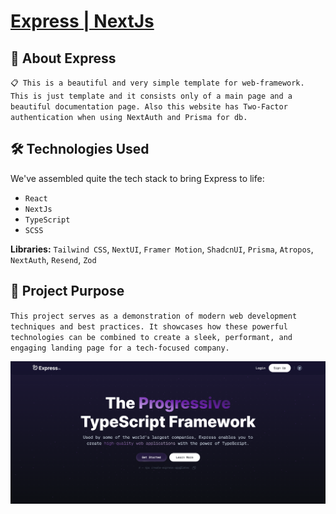 # [Express | NextJs](https://express-next-js.vercel.app)

## 🤖 About Express
`📋 This is a beautiful and very simple template for web-framework. This is just template and it consists only of a main page and a beautiful documentation page. Also this website has Two-Factor authentication when using NextAuth and Prisma for db.`

## 🛠 Technologies Used

We've assembled quite the tech stack to bring Express to life:

- `React`
- `NextJs`
- `TypeScript`
- `SCSS`

**Libraries:** `Tailwind CSS`, `NextUI`, `Framer Motion`, `ShadcnUI`, `Prisma`, `Atropos`, `NextAuth`, `Resend`, `Zod`

## 🎯 Project Purpose
`This project serves as a demonstration of modern web development techniques and best practices. It showcases how these powerful technologies can be combined to create a sleek, performant, and engaging landing page for a tech-focused company.`

![Banner](./public/Express-NextJs-banner.png)
